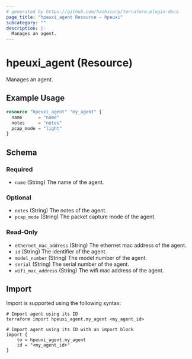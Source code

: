 ```yaml
---
# generated by https://github.com/hashicorp/terraform-plugin-docs
page_title: "hpeuxi_agent Resource - hpeuxi"
subcategory: ""
description: |-
  Manages an agent.
---
```


# hpeuxi_agent (Resource)

Manages an agent.

## Example Usage

```terraform
resource "hpeuxi_agent" "my_agent" {
  name      = "name"
  notes     = "notes"
  pcap_mode = "light"
}
```

<!-- schema generated by tfplugindocs -->
## Schema

### Required

- `name` (String) The name of the agent.

### Optional

- `notes` (String) The notes of the agent.
- `pcap_mode` (String) The packet capture mode of the agent.

### Read-Only

- `ethernet_mac_address` (String) The ethernet mac address of the agent.
- `id` (String) The identifier of the agent.
- `model_number` (String) The model number of the agent.
- `serial` (String) The serial number of the agent.
- `wifi_mac_address` (String) The wifi mac address of the agent.

## Import

Import is supported using the following syntax:

```shell
# Import agent using its ID
terraform import hpeuxi_agent.my_agent <my_agent_id>

# Import agent using its ID with an import block
import {
    to = hpeuxi_agent.my_agent
    id = "<my_agent_id>"
}
```
